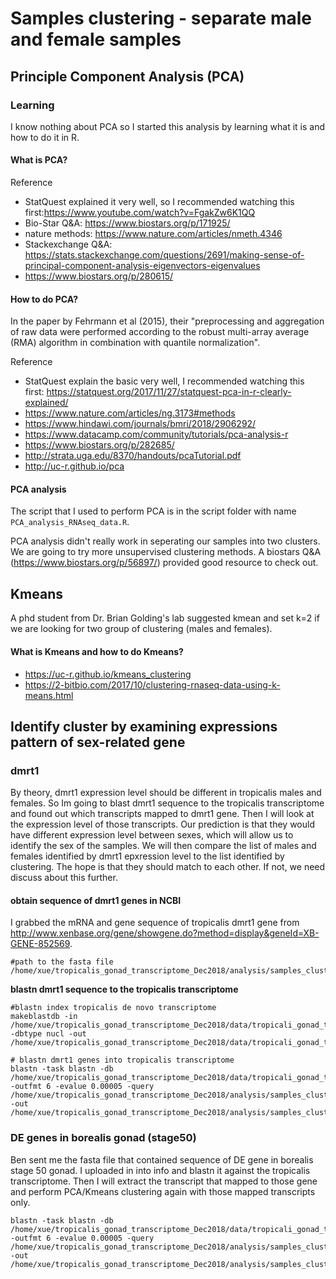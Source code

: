 # Samples clustering - separate male and female samples
## Principle Component Analysis (PCA)
### Learning
I know nothing about PCA so I started this analysis by learning what it is and how to do it in R. 

#### What is PCA?

Reference
- StatQuest explained it very well, so I recommended watching this first:https://www.youtube.com/watch?v=FgakZw6K1QQ  
- Bio-Star Q&A: https://www.biostars.org/p/171925/
- nature methods: https://www.nature.com/articles/nmeth.4346
- Stackexchange Q&A: https://stats.stackexchange.com/questions/2691/making-sense-of-principal-component-analysis-eigenvectors-eigenvalues
- https://www.biostars.org/p/280615/


#### How to do PCA?
In the paper by Fehrmann et al (2015), their "preprocessing and aggregation of raw data were performed according to the robust multi-array average (RMA) algorithm in combination with quantile normalization".

Reference
- StatQuest explain the basic very well, I recommended watching this first: https://statquest.org/2017/11/27/statquest-pca-in-r-clearly-explained/
- https://www.nature.com/articles/ng.3173#methods
- https://www.hindawi.com/journals/bmri/2018/2906292/
- https://www.datacamp.com/community/tutorials/pca-analysis-r
- https://www.biostars.org/p/282685/
- http://strata.uga.edu/8370/handouts/pcaTutorial.pdf
- http://uc-r.github.io/pca

#### PCA analysis
The script that I used to perform PCA is in the script folder with name `PCA_analysis_RNAseq_data.R`.

PCA analysis didn't really work in seperating our samples into two clusters. We are going to try more unsupervised clustering methods. A biostars Q&A (https://www.biostars.org/p/56897/) provided good resource to check out. 
## Kmeans
A phd student from Dr. Brian Golding's lab suggested kmean and set k=2 if we are looking for two group of clustering (males and females). 
#### What is Kmeans and how to do Kmeans?
- https://uc-r.github.io/kmeans_clustering
- https://2-bitbio.com/2017/10/clustering-rnaseq-data-using-k-means.html

## Identify cluster by examining expressions pattern of sex-related gene
### dmrt1
By theory, dmrt1 expression level should be different in tropicalis males and females. So Im going to blast dmrt1 sequence to the tropicalis transcriptome and found out which transcripts mapped to dmrt1 gene. Then I will look at the expression level of those transcripts. Our prediction is that they would have different expression level between sexes, which will allow us to identify the sex of the samples. We will then compare the list of males and females identified by dmrt1 epxression level to the list identified by clustering. The hope is that they should match to each other. If not, we need discuss about this further.
#### obtain sequence of dmrt1 genes in NCBI
I grabbed the mRNA and gene sequence of tropicalis dmrt1 gene from http://www.xenbase.org/gene/showgene.do?method=display&geneId=XB-GENE-852569. 
```
#path to the fasta file
/home/xue/tropicalis_gonad_transcriptome_Dec2018/analysis/samples_clustering_analysis/identify_sex_by_dmrt1/tropicalis_dmrt1_seq.fasta
```

**blastn dmrt1 sequence to the tropicalis transcriptome**
```
#blastn index tropicalis de novo transcriptome 
makeblastdb -in /home/xue/tropicalis_gonad_transcriptome_Dec2018/data/tropicali_gonad_transcriptome_trinityOut/tropicalis_transcriptome_build_dec2018/tropicalis_transcriptome_trinityOut.Trinity.fasta -dbtype nucl -out /home/xue/tropicalis_gonad_transcriptome_Dec2018/data/tropicali_gonad_transcriptome_trinityOut/tropicalis_transcriptome_build_dec2018/db_tropicalis_gonad_transcriptome_blastn/db_tropicalis_gonad_transcriptome

# blastn dmrt1 genes into tropicalis transcriptome
blastn -task blastn -db /home/xue/tropicalis_gonad_transcriptome_Dec2018/data/tropicali_gonad_transcriptome_trinityOut/tropicalis_transcriptome_build_dec2018/db_tropicalis_gonad_transcriptome_blastn/db_tropicalis_gonad_transcriptome -outfmt 6 -evalue 0.00005 -query  /home/xue/tropicalis_gonad_transcriptome_Dec2018/analysis/samples_clustering_analysis/identify_sex_by_dmrt1/tropicalis_dmrt1_seq.fasta -out /home/xue/tropicalis_gonad_transcriptome_Dec2018/analysis/samples_clustering_analysis/identify_sex_by_dmrt1/dmrt1_tropTrna_blastnOut.tsv

```

### DE genes in borealis gonad (stage50)
Ben sent me the fasta file that contained sequence of DE gene in borealis stage 50 gonad. I uploaded in into info and blastn it against the tropicalis transcriptome. Then I will extract the transcript that mapped to those gene and perform PCA/Kmeans clustering again with those mapped transcripts only.
```
blastn -task blastn -db /home/xue/tropicalis_gonad_transcriptome_Dec2018/data/tropicali_gonad_transcriptome_trinityOut/tropicalis_transcriptome_build_dec2018/db_tropicalis_gonad_transcriptome_blastn/db_tropicalis_gonad_transcriptome -outfmt 6 -evalue 0.00005 -query  /home/xue/tropicalis_gonad_transcriptome_Dec2018/analysis/samples_clustering_analysis/identify_sex_by_borealisGonad_DEgene/Femaletads_4X_maletads.fasta -out /home/xue/tropicalis_gonad_transcriptome_Dec2018/analysis/samples_clustering_analysis/identify_sex_by_borealisGonad_DEgene/borealisGonadDEgene_tropTrna_blastnOut.tsv


```
